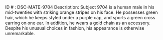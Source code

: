 ID # : DSC-MATE-9704
Description: Subject 9704 is a human male in his mid-twenties with striking orange stripes on his face. He possesses green hair, which he keeps styled under a purple cap, and sports a green cross earring on one ear. In addition, he wears a gold chain as an accessory. Despite his unusual choices in fashion, his appearance is otherwise unremarkable.